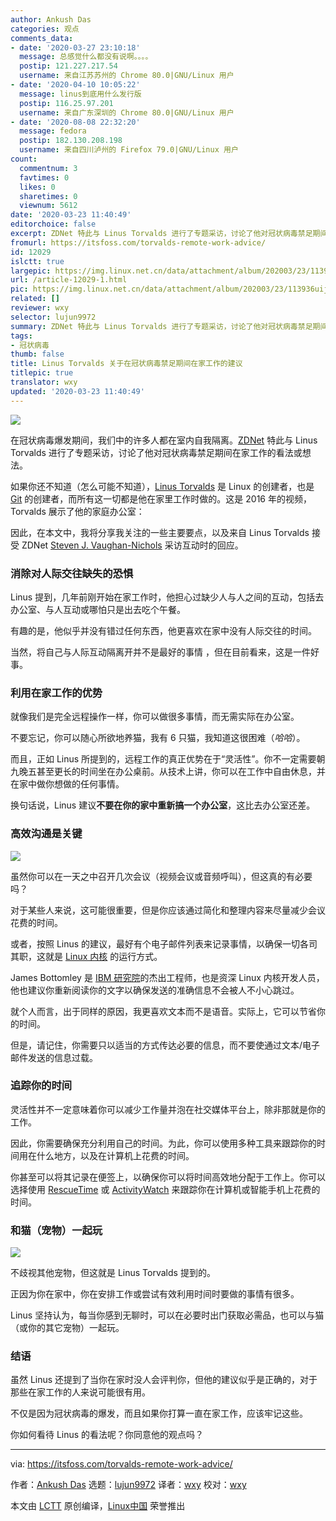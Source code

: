 ```yaml
---
author: Ankush Das
categories: 观点
comments_data:
- date: '2020-03-27 23:10:18'
  message: 总感觉什么都没有说啊。。。。
  postip: 121.227.217.54
  username: 来自江苏苏州的 Chrome 80.0|GNU/Linux 用户
- date: '2020-04-10 10:05:22'
  message: linus到底用什么发行版
  postip: 116.25.97.201
  username: 来自广东深圳的 Chrome 80.0|GNU/Linux 用户
- date: '2020-08-08 22:32:20'
  message: fedora
  postip: 182.130.208.198
  username: 来自四川泸州的 Firefox 79.0|GNU/Linux 用户
count:
  commentnum: 3
  favtimes: 0
  likes: 0
  sharetimes: 0
  viewnum: 5612
date: '2020-03-23 11:40:49'
editorchoice: false
excerpt: ZDNet 特此与 Linus Torvalds 进行了专题采访，讨论了他对冠状病毒禁足期间在家工作的看法或想法。
fromurl: https://itsfoss.com/torvalds-remote-work-advice/
id: 12029
islctt: true
largepic: https://img.linux.net.cn/data/attachment/album/202003/23/113936uijrj9idibrzvjye.jpg
url: /article-12029-1.html
pic: https://img.linux.net.cn/data/attachment/album/202003/23/113936uijrj9idibrzvjye.jpg.thumb.jpg
related: []
reviewer: wxy
selector: lujun9972
summary: ZDNet 特此与 Linus Torvalds 进行了专题采访，讨论了他对冠状病毒禁足期间在家工作的看法或想法。
tags:
- 冠状病毒
thumb: false
title: Linus Torvalds 关于在冠状病毒禁足期间在家工作的建议
titlepic: true
translator: wxy
updated: '2020-03-23 11:40:49'
---
```


![](/data/attachment/album/202003/23/113936uijrj9idibrzvjye.jpg)


在冠状病毒爆发期间，我们中的许多人都在室内自我隔离。[ZDNet](https://www.zdnet.com/article/pet-the-cat-own-the-bathrobe-linus-torvalds-on-working-from-home/) 特此与 Linus Torvalds 进行了专题采访，讨论了他对冠状病毒禁足期间在家工作的看法或想法。


如果你还不知道（怎么可能不知道），[Linus Torvalds](https://en.wikipedia.org/wiki/Linus_Torvalds) 是 Linux 的创建者，也是 [Git](https://git-scm.com/) 的创建者，而所有这一切都是他在家里工作时做的。这是 2016 年的视频，Torvalds 展示了他的家庭办公室：






因此，在本文中，我将分享我关注的一些主要要点，以及来自 Linus Torvalds 接受 ZDNet [Steven J. Vaughan-Nichols](https://twitter.com/sjvn) 采访互动时的回应。


### 消除对人际交往缺失的恐惧


Linus 提到，几年前刚开始在家工作时，他担心过缺少人与人之间的互动，包括去办公室、与人互动或哪怕只是出去吃个午餐。


有趣的是，他似乎并没有错过任何东西，他更喜欢在家中没有人际交往的时间。


当然，将自己与人际互动隔离开并不是最好的事情 ，但在目前看来，这是一件好事。


### 利用在家工作的优势


就像我们是完全远程操作一样，你可以做很多事情，而无需实际在办公室。


不要忘记，你可以随心所欲地养猫，我有 6 只猫，我知道这很困难（*哈哈*）。


而且，正如 Linus 所提到的，远程工作的真正优势在于“灵活性”。你不一定需要朝九晚五甚至更长的时间坐在办公桌前。从技术上讲，你可以在工作中自由休息，并在家中做你想做的任何事情。


换句话说，Linus 建议**不要在你的家中重新搞一个办公室**，这比去办公室还差。


### 高效沟通是关键


![](/data/attachment/album/202003/23/114055lzr3k3f3tt1jvs3h.jpg)


虽然你可以在一天之中召开几次会议（视频会议或音频呼叫），但这真的有必要吗？


对于某些人来说，这可能很重要，但是你应该通过简化和整理内容来尽量减少会议花费的时间。


或者，按照 Linus 的建议，最好有个电子邮件列表来记录事情，以确保一切各司其职，这就是 [Linux 内核](https://en.wikipedia.org/wiki/Linux_kernel) 的运行方式。


James Bottomley 是 [IBM 研究院](https://www.research.ibm.com/)的杰出工程师，也是资深 Linux 内核开发人员，他也建议你重新阅读你的文字以确保发送的准确信息不会被人不小心跳过。


就个人而言，出于同样的原因，我更喜欢文本而不是语音。实际上，它可以节省你的时间。


但是，请记住，你需要只以适当的方式传达必要的信息，而不要使通过文本/电子邮件发送的信息过载。


### 追踪你的时间


灵活性并不一定意味着你可以减少工作量并泡在社交媒体平台上，除非那就是你的工作。


因此，你需要确保充分利用自己的时间。为此，你可以使用多种工具来跟踪你的时间用在什么地方，以及在计算机上花费的时间。


你甚至可以将其记录在便签上，以确保你可以将时间高效地分配于工作上。你可以选择使用 [RescueTime](https://www.rescuetime.com/) 或 [ActivityWatch](https://activitywatch.net/) 来跟踪你在计算机或智能手机上花费的时间。


### 和猫（宠物）一起玩


![](/data/attachment/album/202003/23/114101la4074rtpyl38xu7.jpg)


不歧视其他宠物，但这就是 Linus Torvalds 提到的。


正因为你在家中，你在安排工作或尝试有效利用时间时要做的事情有很多。


Linus 坚持认为，每当你感到无聊时，可以在必要时出门获取必需品，也可以与猫（或你的其它宠物）一起玩。


### 结语


虽然 Linus 还提到了当你在家时没人会评判你，但他的建议似乎是正确的，对于那些在家工作的人来说可能很有用。


不仅是因为冠状病毒的爆发，而且如果你打算一直在家工作，应该牢记这些。


你如何看待 Linus 的看法呢？你同意他的观点吗？




---


via: <https://itsfoss.com/torvalds-remote-work-advice/>


作者：[Ankush Das](https://itsfoss.com/author/ankush/) 选题：[lujun9972](https://github.com/lujun9972) 译者：[wxy](https://github.com/wxy) 校对：[wxy](https://github.com/wxy)


本文由 [LCTT](https://github.com/LCTT/TranslateProject) 原创编译，[Linux中国](https://linux.cn/) 荣誉推出